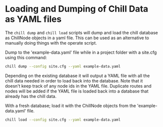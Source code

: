 # Loading and Dumping of Chill Data as YAML files

The `chill dump` and `chill load` scripts will dump and load the chill database as
ChillNode objects in a yaml file.  This can be used as an alternative to
manually doing things with the operate script.

Dump to the 'example-data.yaml' file while in a project folder with
a site.cfg using this command:

```bash
chill dump --config site.cfg --yaml example-data.yaml
```

Depending on the existing database it will output a YAML file with all the chill
data needed in order to load back into the database.  Note that it doesn't keep
track of any node ids in the YAML file.  Duplicate routes and nodes will be
added if the YAML file is loaded back into a database that already has the chill
data.

With a fresh database; load it with the ChillNode objects from the
'example-data.yaml' file.

```bash
chill load --config site.cfg --yaml example-data.yaml
```
